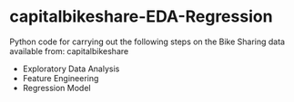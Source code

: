 # capitalbikeshare-EDA-Regression

Python code for carrying out the following steps on the Bike Sharing data available from: capitalbikeshare
 - Exploratory Data Analysis
 - Feature Engineering
 - Regression Model
